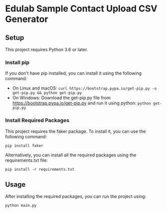# Edulab Sample Contact Upload CSV Generator

## Setup

This project requires Python 3.6 or later.

### Install pip

If you don't have pip installed, you can install it using the following command:

- On Linux and macOS: `curl https://bootstrap.pypa.io/get-pip.py -o get-pip.py && python get-pip.py`
- On Windows: Download the get-pip.py file from https://bootstrap.pypa.io/get-pip.py and run it using python: `python get-pip.py`

### Install Required Packages

This project requires the faker package. To install it, you can use the following command:

`pip install faker`

Alternatively, you can install all the required packages using the requirements.txt file:

`pip install -r requirements.txt`

## Usage

After installing the required packages, you can run the project using:

`python main.py`
